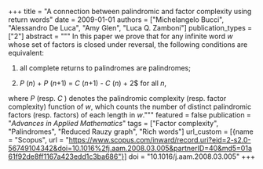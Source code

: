 +++
title = "A connection between palindromic and factor complexity using return words"
date = 2009-01-01
authors = ["Michelangelo Bucci", "Alessandro De Luca", "Amy Glen", "Luca Q. Zamboni"]
publication_types = ["2"]
abstract = """
In this paper we prove that for any infinite word *w* whose set of
factors is closed under reversal, the following conditions are
equivalent:

1.  all complete returns to palindromes are palindromes;

2.  *P* (*n*) + *P* (*n*+1) = *C* (*n*+1) - *C* (*n*) + 2$
    for all *n*,

where *P* (resp. *C* ) denotes the palindromic
complexity (resp. factor complexity) function of *w*, which counts the
number of distinct palindromic factors (resp. factors) of each length in
*w*."""
featured = false
publication = "*Advances in Applied Mathematics*"
tags = ["Factor complexity", "Palindromes", "Reduced Rauzy graph", "Rich words"]
url_custom = [{name = "Scopus", url = "https://www.scopus.com/inward/record.uri?eid=2-s2.0-56749104342&doi=10.1016%2fj.aam.2008.03.005&partnerID=40&md5=01a61f92de8ff1167a423edd1c3ba686"}]
doi = "10.1016/j.aam.2008.03.005"
+++
